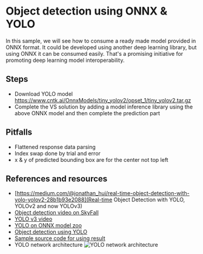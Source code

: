 # Object detection using ONNX & YOLO

In this sample, we will see how to consume a ready made model provided in ONNX format.
It could be developed using another deep learning library, but using ONNX it can be consumed easily.
That's a promising initiative for promoting deep learning model interoperability.

## Steps

* Download YOLO model https://www.cntk.ai/OnnxModels/tiny_yolov2/opset_1/tiny_yolov2.tar.gz
* Complete the VS solution by adding a model inference library using the above ONNX model and then complete the prediction part


## Pitfalls
* Flattened response data parsing
* Index swap done by trial and error
* x & y of predicted bounding box are for the center not top left

## References and resources

* [https://medium.com/@jonathan_hui/real-time-object-detection-with-yolo-yolov2-28b1b93e2088](Real-time Object Detection with YOLO, YOLOv2 and now YOLOv3)
* [Object detection video on SkyFall](https://www.youtube.com/watch?v=VOC3huqHrss)
* [YOLO v3 video](https://www.youtube.com/watch?v=MPU2HistivI)
* [YOLO on ONNX model zoo](https://github.com/onnx/models/tree/master/tiny_yolov2)
* [Object detection using YOLO ](http://machinethink.net/blog/object-detection-with-yolo/)
* [Sample source code for using result](https://github.com/hollance/Forge/blob/master/Examples/YOLO/YOLO/YOLO.swift)
* YOLO network architecture
    ![YOLO network architecture](https://i.imgur.com/cg7JyBK.png)


